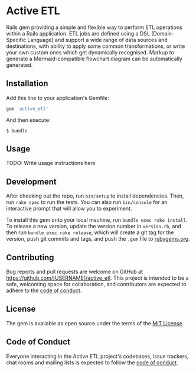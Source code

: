 # Active ETL

Rails gem providing a simple and flexible way to perform ETL operations within a Rails application.  ETL jobs are defined using a DSL (Domain-Specific Language) and support a wide range of data sources and destinations, with ability to apply some common transformations, or write your own custom ones which get dynamically recognised.  Markup to generate a Mermaid-compatible flowchart diagram can be automatically generated.

## Installation

Add this line to your application's Gemfile:

```ruby
gem 'active_etl'
```

And then execute:

    $ bundle

## Usage

TODO: Write usage instructions here

## Development

After checking out the repo, run `bin/setup` to install dependencies. Then, run `rake spec` to run the tests. You can also run `bin/console` for an interactive prompt that will allow you to experiment.

To install this gem onto your local machine, run `bundle exec rake install`. To release a new version, update the version number in `version.rb`, and then run `bundle exec rake release`, which will create a git tag for the version, push git commits and tags, and push the `.gem` file to [rubygems.org](https://rubygems.org).

## Contributing

Bug reports and pull requests are welcome on GitHub at https://github.com/[USERNAME]/active_etl. This project is intended to be a safe, welcoming space for collaboration, and contributors are expected to adhere to the [code of conduct](https://github.com/[USERNAME]/active_etl/blob/master/CODE_OF_CONDUCT.md).


## License

The gem is available as open source under the terms of the [MIT License](https://opensource.org/licenses/MIT).

## Code of Conduct

Everyone interacting in the Active ETL project's codebases, issue trackers, chat rooms and mailing lists is expected to follow the [code of conduct](https://github.com/[USERNAME]/active_etl/blob/master/CODE_OF_CONDUCT.md).
